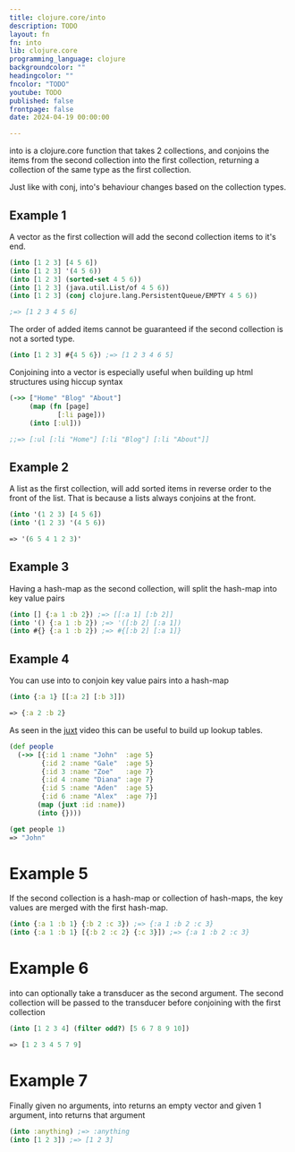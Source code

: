```yaml
---
title: clojure.core/into
description: TODO
layout: fn
fn: into
lib: clojure.core
programming_language: clojure
backgroundcolor: ""
headingcolor: ""
fncolor: "TODO"
youtube: TODO
published: false
frontpage: false
date: 2024-04-19 00:00:00

---
```


into is a clojure.core function that takes 2 collections, and conjoins the items from the second collection into the first collection, returning a collection of the same type as the first collection.

Just like with conj, into's behaviour changes based on the collection types.

## Example 1

A vector as the first collection will add the second collection items to it's end.

```clojure
(into [1 2 3] [4 5 6])
(into [1 2 3] '(4 5 6))
(into [1 2 3] (sorted-set 4 5 6))
(into [1 2 3] (java.util.List/of 4 5 6))
(into [1 2 3] (conj clojure.lang.PersistentQueue/EMPTY 4 5 6))

;=> [1 2 3 4 5 6]
```

The order of added items cannot be guaranteed if the second collection is not a sorted type.

```clojure
(into [1 2 3] #{4 5 6}) ;=> [1 2 3 4 6 5]
```

Conjoining into a vector is especially useful when building up html structures using hiccup syntax

```clojure
(->> ["Home" "Blog" "About"]
     (map (fn [page]
            [:li page]))
     (into [:ul]))

;;=> [:ul [:li "Home"] [:li "Blog"] [:li "About"]]
```

## Example 2

A list as the first collection, will add sorted items in reverse order to the front of the list. That is because a lists always conjoins at the front.

```clojure
(into '(1 2 3) [4 5 6])
(into '(1 2 3) '(4 5 6))

=> '(6 5 4 1 2 3)'

```

## Example 3

Having a hash-map as the second collection, will split the hash-map into key value pairs

```clojure
(into [] {:a 1 :b 2}) ;=> [[:a 1] [:b 2]]
(into '() {:a 1 :b 2}) ;=> '([:b 2] [:a 1])
(into #{} {:a 1 :b 2}) ;=> #{[:b 2] [:a 1]}

```

## Example 4

You can use into to conjoin key value pairs into a hash-map

```clojure
(into {:a 1} [[:a 2] [:b 3]])

=> {:a 2 :b 2}
```

As seen in the [juxt](/clojure.core/juxt) video this can be useful to build up lookup tables.

```clojure
(def people
  (->> [{:id 1 :name "John"  :age 5}
        {:id 2 :name "Gale"  :age 5}
        {:id 3 :name "Zoe"   :age 7}
        {:id 4 :name "Diana" :age 7}
        {:id 5 :name "Aden"  :age 5}
        {:id 6 :name "Alex"  :age 7}]
       (map (juxt :id :name))
       (into {})))

(get people 1)
=> "John"

```

# Example 5

If the second collection is a hash-map or collection of hash-maps, the key values are merged with the first hash-map.

```clojure
(into {:a 1 :b 1} {:b 2 :c 3}) ;=> {:a 1 :b 2 :c 3}
(into {:a 1 :b 1} [{:b 2 :c 2} {:c 3}]) ;=> {:a 1 :b 2 :c 3}
```

# Example 6

into can optionally take a transducer as the second argument. The second collection will be passed to the transducer before conjoining with the first collection

```clojure
(into [1 2 3 4] (filter odd?) [5 6 7 8 9 10])

=> [1 2 3 4 5 7 9]
```

# Example 7

Finally given no arguments, into returns an empty vector and given 1 argument, into returns that argument

```clojure
(into :anything) ;=> :anything
(into [1 2 3]) ;=> [1 2 3]
```
